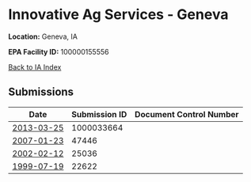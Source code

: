 # Innovative Ag Services - Geneva

**Location:** Geneva, IA

**EPA Facility ID:** 100000155556

[Back to IA Index](../../index.md)

## Submissions

| Date | Submission ID | Document Control Number |
|------|--------------|-------------------------|
| [2013-03-25](submissions/1000033664.md) | 1000033664 |  |
| [2007-01-23](submissions/47446.md) | 47446 |  |
| [2002-02-12](submissions/25036.md) | 25036 |  |
| [1999-07-19](submissions/22622.md) | 22622 |  |
